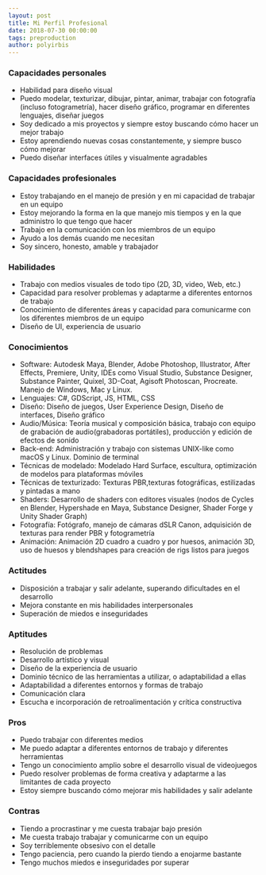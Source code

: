 ```yaml
---
layout: post
title: Mi Perfil Profesional
date: 2018-07-30 00:00:00
tags: preproduction
author: polyirbis
---
```

### Capacidades personales
* Habilidad para diseño visual
* Puedo modelar, texturizar, dibujar, pintar, animar, trabajar con fotografía (incluso fotogrametría), hacer diseño gráfico, programar en diferentes lenguajes, diseñar juegos
* Soy dedicado a mis proyectos y siempre estoy buscando cómo hacer un mejor trabajo
* Estoy aprendiendo nuevas cosas constantemente, y siempre busco cómo mejorar
* Puedo diseñar interfaces útiles y visualmente agradables

### Capacidades profesionales
* Estoy trabajando en el manejo de presión y en mi capacidad de trabajar en un equipo
* Estoy mejorando la forma en la que manejo mis tiempos y en la que administro lo que tengo que hacer
* Trabajo en la comunicación con los miembros de un equipo
* Ayudo a los demás cuando me necesitan
* Soy sincero, honesto, amable y trabajador

### Habilidades
* Trabajo con medios visuales de todo tipo (2D, 3D, video, Web, etc.)
* Capacidad para resolver problemas y adaptarme a diferentes entornos de trabajo
* Conocimiento de diferentes áreas y capacidad para comunicarme con los diferentes miembros de un equipo
* Diseño de UI, experiencia de usuario

### Conocimientos
* Software: Autodesk Maya, Blender, Adobe Photoshop, Illustrator, After Effects, Premiere, Unity, IDEs como Visual Studio, Substance Designer, Substance Painter, Quixel, 3D-Coat, Agisoft Photoscan, Procreate. Manejo de Windows, Mac y Linux.
* Lenguajes: C#, GDScript, JS, HTML, CSS
* Diseño: Diseño de juegos, User Experience Design, Diseño de interfaces, Diseño gráfico
* Audio/Música: Teoría musical y composición básica, trabajo con equipo de grabación de audio(grabadoras portátiles), producción y edición de efectos de sonido
* Back-end: Administración y trabajo con sistemas UNIX-like como macOS y Linux. Dominio de terminal
* Técnicas de modelado: Modelado Hard Surface, escultura, optimización de modelos para plataformas móviles
* Técnicas de texturizado: Texturas PBR,texturas fotográficas, estilizadas y pintadas a mano
* Shaders: Desarrollo de shaders con editores visuales (nodos de Cycles en Blender, Hypershade en Maya, Substance Designer, Shader Forge y Unity Shader Graph)
* Fotografía: Fotógrafo, manejo de cámaras dSLR Canon, adquisición de texturas para render PBR y fotogrametría
* Animación: Animación 2D cuadro a cuadro y por huesos, animación 3D, uso de huesos y blendshapes para creación de rigs listos para juegos

### Actitudes
* Disposición a trabajar y salir adelante, superando dificultades en el desarrollo
* Mejora constante en mis habilidades interpersonales
* Superación de miedos e inseguridades

### Aptitudes
* Resolución de problemas
* Desarrollo artístico y visual
* Diseño de la experiencia de usuario
* Dominio técnico de las herramientas a utilizar, o adaptabilidad a ellas
* Adaptabilidad a diferentes entornos y formas de trabajo
* Comunicación clara
* Escucha e incorporación de retroalimentación y crítica constructiva

### Pros
* Puedo trabajar con diferentes medios 
* Me puedo adaptar a diferentes entornos de trabajo y diferentes herramientas
* Tengo un conocimiento amplio sobre el desarrollo visual de videojuegos
* Puedo resolver problemas de forma creativa y adaptarme a las limitantes de cada proyecto
* Estoy siempre buscando cómo mejorar mis habilidades y salir adelante

### Contras
* Tiendo a procrastinar y me cuesta trabajar bajo presión
* Me cuesta trabajo trabajar y comunicarme con un equipo
* Soy terriblemente obsesivo con el detalle
* Tengo paciencia, pero cuando la pierdo tiendo a enojarme bastante
* Tengo muchos miedos e inseguridades por superar
